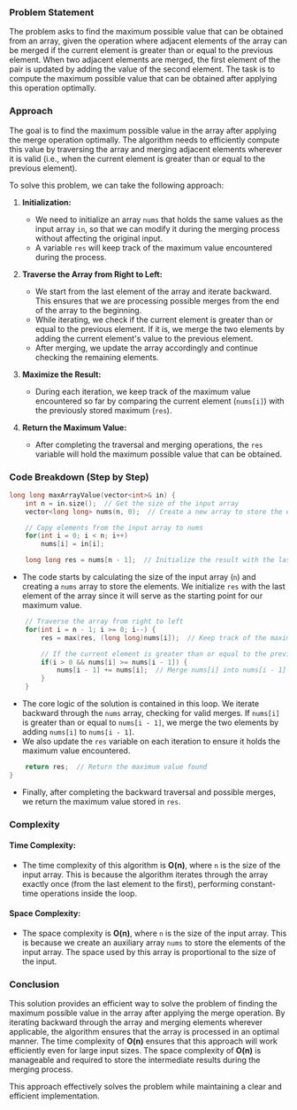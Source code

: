 ### Problem Statement

The problem asks to find the maximum possible value that can be obtained from an array, given the operation where adjacent elements of the array can be merged if the current element is greater than or equal to the previous element. When two adjacent elements are merged, the first element of the pair is updated by adding the value of the second element. The task is to compute the maximum possible value that can be obtained after applying this operation optimally.

### Approach

The goal is to find the maximum possible value in the array after applying the merge operation optimally. The algorithm needs to efficiently compute this value by traversing the array and merging adjacent elements wherever it is valid (i.e., when the current element is greater than or equal to the previous element).

To solve this problem, we can take the following approach:

1. **Initialization:**
   - We need to initialize an array `nums` that holds the same values as the input array `in`, so that we can modify it during the merging process without affecting the original input.
   - A variable `res` will keep track of the maximum value encountered during the process.

2. **Traverse the Array from Right to Left:**
   - We start from the last element of the array and iterate backward. This ensures that we are processing possible merges from the end of the array to the beginning.
   - While iterating, we check if the current element is greater than or equal to the previous element. If it is, we merge the two elements by adding the current element's value to the previous element.
   - After merging, we update the array accordingly and continue checking the remaining elements.

3. **Maximize the Result:**
   - During each iteration, we keep track of the maximum value encountered so far by comparing the current element (`nums[i]`) with the previously stored maximum (`res`).

4. **Return the Maximum Value:**
   - After completing the traversal and merging operations, the `res` variable will hold the maximum possible value that can be obtained.

### Code Breakdown (Step by Step)

```cpp
long long maxArrayValue(vector<int>& in) {
    int n = in.size();  // Get the size of the input array
    vector<long long> nums(n, 0);  // Create a new array to store the elements of the input

    // Copy elements from the input array to nums
    for(int i = 0; i < n; i++) 
        nums[i] = in[i];

    long long res = nums[n - 1];  // Initialize the result with the last element of the array
```

- The code starts by calculating the size of the input array (`n`) and creating a `nums` array to store the elements. We initialize `res` with the last element of the array since it will serve as the starting point for our maximum value.

```cpp
    // Traverse the array from right to left
    for(int i = n - 1; i >= 0; i--) {
        res = max(res, (long long)nums[i]);  // Keep track of the maximum value encountered so far

        // If the current element is greater than or equal to the previous element, merge them
        if(i > 0 && nums[i] >= nums[i - 1]) {
            nums[i - 1] += nums[i];  // Merge nums[i] into nums[i - 1]
        }
    }
```

- The core logic of the solution is contained in this loop. We iterate backward through the `nums` array, checking for valid merges. If `nums[i]` is greater than or equal to `nums[i - 1]`, we merge the two elements by adding `nums[i]` to `nums[i - 1]`.
- We also update the `res` variable on each iteration to ensure it holds the maximum value encountered.

```cpp
    return res;  // Return the maximum value found
}
```

- Finally, after completing the backward traversal and possible merges, we return the maximum value stored in `res`.

### Complexity

#### Time Complexity:

- The time complexity of this algorithm is **O(n)**, where `n` is the size of the input array. This is because the algorithm iterates through the array exactly once (from the last element to the first), performing constant-time operations inside the loop.

#### Space Complexity:

- The space complexity is **O(n)**, where `n` is the size of the input array. This is because we create an auxiliary array `nums` to store the elements of the input array. The space used by this array is proportional to the size of the input.

### Conclusion

This solution provides an efficient way to solve the problem of finding the maximum possible value in the array after applying the merge operation. By iterating backward through the array and merging elements wherever applicable, the algorithm ensures that the array is processed in an optimal manner. The time complexity of **O(n)** ensures that this approach will work efficiently even for large input sizes. The space complexity of **O(n)** is manageable and required to store the intermediate results during the merging process.

This approach effectively solves the problem while maintaining a clear and efficient implementation.